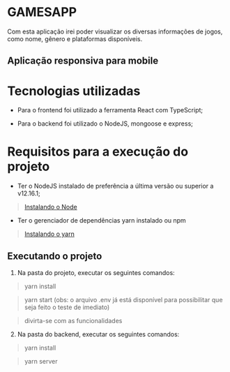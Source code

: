 # GAMESAPP
Com esta aplicação irei poder visualizar os diversas informações de jogos, como nome, gênero e plataformas disponíveis.

## Aplicação responsiva para mobile

# Tecnologias utilizadas
- Para o frontend foi utilizado a ferramenta React com TypeScript;

- Para o backend foi utilizado o NodeJS, mongoose e express;


# Requisitos para a execução do projeto
- Ter o NodeJS instalado de preferência a última versão ou superior a v12.16.1;
> [Instalando o Node](https://nodejs.org/pt-br/download/package-manager/ "Clique aqui para aprender a instalar o Node!")

- Ter o gerenciador de dependências yarn instalado ou npm
> [Instalando o yarn](https://classic.yarnpkg.com/pt-BR/docs/install/#debian-stable "Clique aqui para aprender a instalar o yarn!")


## Executando o projeto
1. Na pasta do projeto, executar os seguintes comandos:
> yarn install

> yarn start (obs: o arquivo .env já está disponível para possibilitar que seja feito o teste de imediato)

> divirta-se com as funcionalidades

2. Na pasta do backend, executar os seguintes comandos:
> yarn install

> yarn server
